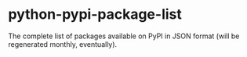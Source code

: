 # python-pypi-package-list
The complete list of packages available on PyPI in JSON format (will be regenerated monthly, eventually).
